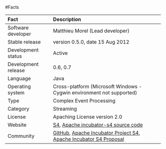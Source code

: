 #Facts

	
| Fact                | Description |
| :--- | :--- |
| Software developer  | Matthieu Morel (Lead developer) |
| Stable release      | version 0.5.0, date 15 Aug 2012 |
| Development status  | Active |
| Development release | 0.6, 0.7 |
| Language            | Java |
| Operating system    | Cross-platform (Microsoft Windows - Cygwin environment not supported) |
| Type                | Complex Event Processing |
| Category            | Streaming |
| License             | Apaching License version 2.0 |
| Website             | [S4](http://incubator.apache.org/s4/), [Apache incubator-s4 source code](https://github.com/apache/incubator-s4) |
| Community           | [GitHub](https://github.com/s4/s4), [Apache Incubator Project S4](http://incubator.apache.org/projects/s4.html), [Apache Incubator S4 Proposal](http://wiki.apache.org/incubator/S4Proposal) |
